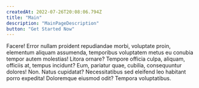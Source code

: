 ```yaml
---
createdAt: 2022-07-26T20:08:06.794Z
title: "Main"
description: "MainPageDescription"
button: "Get Started Now"
---
```


Facere! Error nullam proident repudiandae morbi, voluptate proin, elementum aliquam assumenda, temporibus voluptatem metus eu conubia tempor autem molestias! Litora ornare? Tempore officia culpa, aliquam, officiis at, tempus incidunt? Eum, pariatur quae, cubilia, consequuntur dolores! Non. Natus cupidatat? Necessitatibus sed eleifend leo habitant porro expedita! Doloremque eiusmod odit? Tempora voluptatibus.
